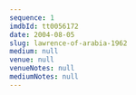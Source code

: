 ```yaml
---
sequence: 1
imdbId: tt0056172
date: 2004-08-05
slug: lawrence-of-arabia-1962
medium: null
venue: null
venueNotes: null
mediumNotes: null
---
```


